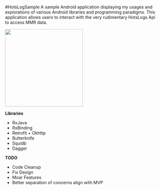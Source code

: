 #HotsLogSample
A sample Android application displaying my usages and explorations of various Android libraries and programming paradigms. This application allows users to interact with the very rudimentary HotsLogs Api to access MMR data.

<img src="https://cloud.githubusercontent.com/assets/2629473/14901518/b887f896-0d4a-11e6-9b0d-c88f665a5367.gif" width="256">

**Libraries**

 - RxJava
 - RxBinding
 - Retrofit + Okhttp
 - Butterknife
 - Squidb
 - Dagger

**TODO**

 - Code Cleanup
 - Fix Design
 - Moar Features
 - Better separation of concerns align with MVP
